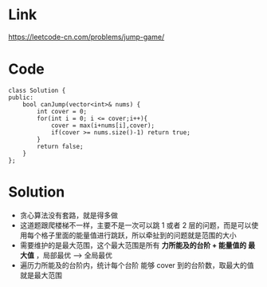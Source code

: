 # Link
  https://leetcode-cn.com/problems/jump-game/
# Code 
    class Solution {
    public:
        bool canJump(vector<int>& nums) {
            int cover = 0;
            for(int i = 0; i <= cover;i++){
                cover = max(i+nums[i],cover);
                if(cover >= nums.size()-1) return true;
            }
            return false;
        }
    };
# Solution
  * 贪心算法没有套路，就是得多做
  * 这道题跟爬楼梯不一样，主要不是一次可以跳 1 或者 2 层的问题，而是可以使用每个格子里面的能量值进行跳跃，所以牵扯到的问题就是范围的大小
  * 需要维护的是最大范围，这个最大范围是所有 **力所能及的台阶 + 能量值的 最大值** ，局部最优 --> 全局最优
  * 遍历力所能及的台阶内，统计每个台阶 能够 cover 到的台阶数，取最大的值就是最大范围
